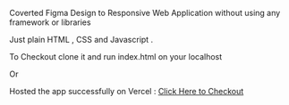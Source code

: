 Coverted Figma Design to Responsive Web Application without using any framework or libraries

Just plain HTML , CSS and Javascript .

To Checkout clone it and run index.html on your localhost

Or

Hosted the app successfully on Vercel :  [Click Here to Checkout](https://l2-assignment-pink.vercel.app/)
